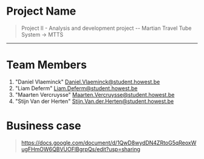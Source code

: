 # Project Name
> Project II - Analysis and development project -- Martian Travel Tube System -> MTTS
<hr>

# Team Members
1. "Daniel Vlaeminck" <Daniel.Vlaeminck@student.howest.be>
2. "Liam Deferm" <Liam.Deferm@student.howest.be>
3. "Maarten Vercruysse" <Maarten.Vercruysse@student.howest.be>
4. "Stijn Van der Herten" <Stijn.Van.der.Herten@student.howest.be>

# Business case
> https://docs.google.com/document/d/1QwD8wydDN4ZRtoG5qReoxWugFHmOW6QBVUOFlBgrpQs/edit?usp=sharing